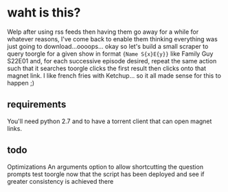 # waht is this?

Welp after using rss feeds then having them go away for a while for whatever reasons, I've come back to enable them thinking everything was just going to download...oooops... okay so let's build a small scraper to query toorgle for a given show in format `{Name S{x}E{y}}`  like Family Guy S22E01 and, for each successive episode desired, repeat the same action such that it searches toorgle clicks the first result then clicks onto that magnet link.  I like french fries with Ketchup... so it all made sense for this to happen ;)



## requirements

You'll need python 2.7 and to have a torrent client that can open magnet links.  

## todo 

Optimizations
An arguments option to allow shortcutting the question prompts
test toorgle now that the script has been deployed and see if greater consistency is achieved there
